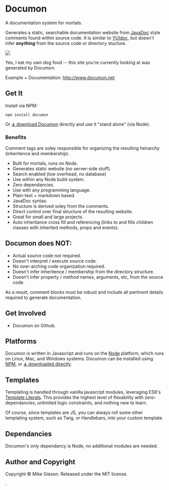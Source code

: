 # Documon

A documentation system for mortals.

Generates a static, searchable documentation website from [JavaDoc](https://en.wikipedia.org/wiki/Javadoc) style comments found within source code. It is similar to [YUIdoc](http://yui.github.io/yuidoc/), but doesn't infer __*anything*__ from the source code or directory stucture.

![](http://www.documon.net/assets/screenshot1.jpg)

Yes, I eat my own dog food -- this site you're currently looking at was generated by Documon. 

Example + Documentation: http://www.documon.net 

## Get It

Install via NPM:

	npm install documon

Or [&#x02186; download Documon][1] directly and use it "stand alone" (via Node).



### Benefits

Comment tags are soley responsible for organizing the resulting heirarchy (inheritence and membership).

- Built for mortals, runs on Node.
- Generates static website (no server-side stuff).
- Search enabled (low overhead, no database)
- Use within any Node build system.
- Zero dependancies.
- Use with any programming language.
- Plain-text + markdown based.
- JavaDoc syntax.
- Structure is derived soley from the comments.
- Direct control over final structure of the resulting website.
- Great for small and large projects.
- Auto inheritance cross fill and referencing (links to and fills children classes with inherited methods, props and events).

## Documon does NOT:

- Actual source code not required.
- Doesn't interpret / execute source code.
- No over-arching code organization required.
- Doesn't infer inheritence / membership from the directory structure.
- Doesn't infer property / method names, arguments, etc, from the source code.

As a result, comment blocks must be robust and include all pertinent details required to generate documentation.

## Get Involved

- Documon on Github.

## Platforms

Documon is written in Javascript and runs on the [Node](https://www.nodejs.com) platform, which runs on Linux, Mac, and Windows systems. Documon can be installed using [NPM](https://www.npmjs.com/documon), or [&#x02186; downloaded directly][1].

## Templates
Templating is handled through vanilla javascript modules, leveraging ES6's [Template Literals](https://developer.mozilla.org/en-US/docs/Web/JavaScript/Reference/Template_literals). This provides the highest level of flexability with zero-dependancies, unlimited logic constraints, and nothing new to learn.

Of course, since templates are JS, you can always roll some other templating system, such as Twig, or Handlebars, into your custom template.

## Dependancies
Documon's only dependancy is Node, no additional modules are needed.

## Author and Copyright
Copyright &copy; Mike Gieson. 
Released under the MIT license.


[1]: http://www.documon.net/downloads/documon.zip
.
